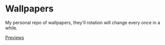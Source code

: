 Wallpapers
================

My personal repo of wallpapers, they'll rotation will change every once in a while.

[Previews](https://github.com/Daru-san/highQ-Wallpapers/blob/main/previews.md "preview them walls")
